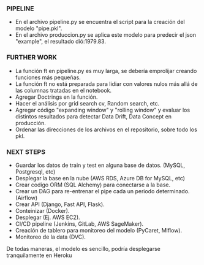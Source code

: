 ### PIPELINE

- En el archivo pipeline.py se encuentra el script para la creación del modelo "pipe.pkl".
- En el archivo produccion.py se aplica este modelo para predecir el json "example", el resultado dió:1979.83.

### FURTHER WORK

- La función ft en pipeline.py es muy larga, se debería emprolijar creando funciones más pequeñas.
- La función ft no está preparada para lidiar con valores nulos más allá de las columnas tratadas en el notebook.
- Agregar Doctrings en la función.
- Hacer el análisis por grid search cv, Random search, etc.
- Agregar código "expanding window" y "rolling window" y evaluar los distintos resultados para detectar Data Drift, Data Concept en producción.
- Ordenar las direcciones de los archivos en el repositorio, sobre todo los pkl.


### NEXT STEPS

- Guardar los datos de train y test en alguna base de datos. (MySQL, Postgresql, etc)
- Desplegar la base en la nube (AWS RDS, Azure DB for MySQL, etc)
- Crear codigo ORM (SQL Alchemy) para conectarse a la base.
- Crear un DAG para re-entrenar el pipe cada un periodo determinado.(Airflow)
- Crear API (Django, Fast API, Flask).
- Conteinizar (Docker).
- Desplegar (Ej. AWS EC2). 
- CI/CD pipeline (Jenkins, GitLab, AWS SageMaker).
- Creación de tablero para monitoreo del modelo (PyCaret, Mlflow).
- Monitoreo de la data (DVC).

De todas maneras, el modelo es sencillo, podría desplegarse tranquilamente en Heroku
